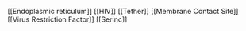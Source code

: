 [[Endoplasmic reticulum]]
[[HIV]]
[[Tether]]
[[Membrane Contact Site]]
[[Virus Restriction Factor]]
[[Serinc]]
